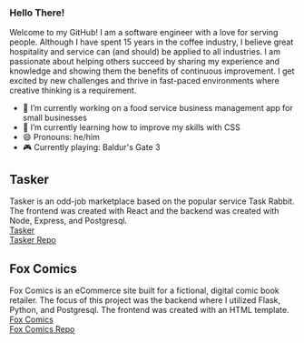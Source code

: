 ### Hello There!

Welcome to my GitHub! I am a software engineer with a love for serving people. Although I have spent 15 years in the coffee industry, I believe great hospitality and service can (and should) be applied to all industries. I am passionate about helping others succeed by sharing my experience and knowledge and showing them the benefits of continuous improvement. I get excited by new challenges and thrive in fast-paced environments where creative thinking is a requirement.

- 🔭 I’m currently working on a food service business management app for small businesses
- 🌱 I’m currently learning how to improve my skills with CSS
- 😄 Pronouns: he/him
- 🎮 Currently playing: Baldur's Gate 3

## Tasker

Tasker is an odd-job marketplace based on the popular service Task Rabbit. The frontend was created with React and the backend was created with Node, Express, and Postgresql.  
[Tasker](https://tasker-market.surge.sh/)  
[Tasker Repo](https://github.com/jswanson806/Capstone_2)

## Fox Comics  

Fox Comics is an eCommerce site built for a fictional, digital comic book retailer. The focus of this project was the backend where I utilized Flask, Python, and Postgresql. The frontend was created with an HTML template.  
[Fox Comics](https://fox-comics.herokuapp.com/)  
[Fox Comics Repo](https://github.com/jswanson806/Capstone_1)  

<!--
**jswanson806/jswanson806** is a ✨ _special_ ✨ repository because its `README.md` (this file) appears on your GitHub profile.

Here are some ideas to get you started:

- 👯 I’m looking to collaborate on ...
- 🤔 I’m looking for help with ...
- 💬 Ask me about ...
- 📫 How to reach me: ...
- ⚡ Fun fact: ...
-->
